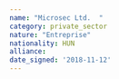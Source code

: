 ```yaml
---
name: "Microsec Ltd.  "
category: private_sector
nature: "Entreprise"
nationality: HUN
alliance: 
date_signed: '2018-11-12'
---
```

    